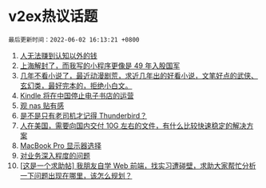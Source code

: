 # v2ex热议话题

`最后更新时间：2022-06-02 16:13:21 +0800`

1. [人无法赚到认知以外的钱](https://www.v2ex.com/t/856873)
1. [上海解封了，而我写的小程序更像是 49 年入股国军](https://www.v2ex.com/t/856782)
1. [几年不看小说了，最近动漫剧荒，求近几年出的好看小说，文笔好点的武侠、玄幻类，最好完本的，拒绝小白文。](https://www.v2ex.com/t/856776)
1. [Kindle 将在中国停止电子书店的运营](https://www.v2ex.com/t/856939)
1. [观 nas 贴有感](https://www.v2ex.com/t/856836)
1. [是不是只有老司机才记得 Thunderbird？](https://www.v2ex.com/t/856850)
1. [人在美国，需要向国内交付 10G 左右的文件，有什么比较快速稳定的解决方案](https://www.v2ex.com/t/856842)
1. [MacBook Pro 显示器选择](https://www.v2ex.com/t/856849)
1. [对业务深入程度的问题](https://www.v2ex.com/t/856884)
1. [[这是一个求助帖] 我朋友自学 Web 前端，找实习遭碰壁，求助大家帮忙分析一下问题出现在哪里，该怎么规划？](https://www.v2ex.com/t/856890)

